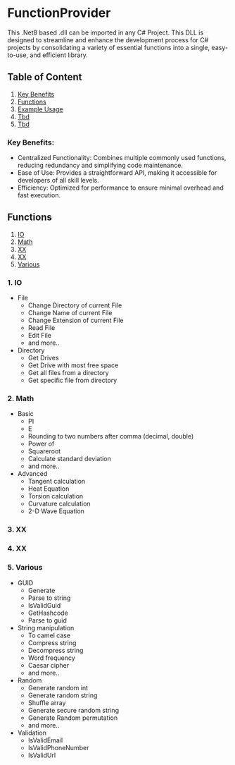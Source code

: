 # FunctionProvider
This .Net8 based .dll can be imported in any C# Project.
This DLL is designed to streamline and enhance the development process for C# projects by consolidating a variety of essential functions into a single, easy-to-use, and efficient library.

## Table of Content
1) [Key Benefits](https://github.com/Chookees/FunctionProvider/tree/main?tab=readme-ov-file#key-benefits)
2) [Functions](https://github.com/Chookees/FunctionProvider/tree/main#functions)
3) [Example Usage](https://github.com/Chookees/FunctionProvider/tree/main#example-usage)
4) [Tbd](https://website-name.com)
5) [Tbd](https://website-name.com)

### Key Benefits:
- Centralized Functionality: Combines multiple commonly used functions, reducing redundancy and simplifying code maintenance.
- Ease of Use: Provides a straightforward API, making it accessible for developers of all skill levels.
- Efficiency: Optimized for performance to ensure minimal overhead and fast execution.

## Functions
1) [IO](https://github.com/Chookees/FunctionProvider/tree/main#1-io)
2) [Math](https://github.com/Chookees/FunctionProvider/tree/main#2-math)
3) [XX](https://github.com/Chookees/FunctionProvider/tree/main#3-xx)
4) [XX](https://github.com/Chookees/FunctionProvider/tree/main#4-xx)
5) [Various](https://github.com/Chookees/FunctionProvider/tree/main#5-various)

### 1. IO
- File
    - Change Directory of current File
    - Change Name of current File
    - Change Extension of current File
    - Read File
    - Edit File
    - and more..
- Directory
    - Get Drives
    - Get Drive with most free space
    - Get all files from a directory
    - Get specific file from directory

### 2. Math
- Basic
    - PI
    - E
    - Rounding to two numbers after comma (decimal, double)
    - Power of
    - Squareroot
    - Calculate standard deviation
    - and more..
- Advanced
    - Tangent calculation
    - Heat Equation
    - Torsion calculation
    - Curvature calculation
    - 2-D Wave Equation

### 3. XX

### 4. XX

### 5. Various
- GUID
    - Generate
    - Parse to string
    - IsValidGuid
    - GetHashcode
    - Parse to guid
- String manipulation
    - To camel case
    - Compress string
    - Decompress string
    - Word frequency
    - Caesar cipher
    - and more..
- Random
    - Generate random int
    - Generate random string
    - Shuffle array
    - Generate secure random string
    - Generate Random permutation
    - and more..
- Validation
    - IsValidEmail
    - IsValidPhoneNumber
    - IsValidUrl
